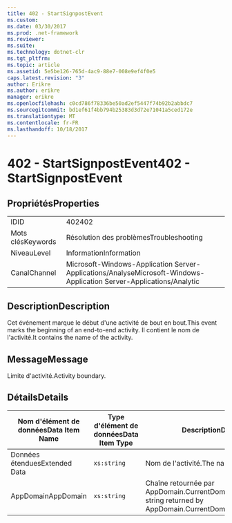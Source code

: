 ```yaml
---
title: 402 - StartSignpostEvent
ms.custom: 
ms.date: 03/30/2017
ms.prod: .net-framework
ms.reviewer: 
ms.suite: 
ms.technology: dotnet-clr
ms.tgt_pltfrm: 
ms.topic: article
ms.assetid: 5e5be126-765d-4ac9-88e7-008e9ef4f0e5
caps.latest.revision: "3"
author: Erikre
ms.author: erikre
manager: erikre
ms.openlocfilehash: c0cd786f78336be50ad2ef5447f74b92b2abbdc7
ms.sourcegitcommit: bd1ef61f4bb794b25383d3d72e71041a5ced172e
ms.translationtype: MT
ms.contentlocale: fr-FR
ms.lasthandoff: 10/18/2017
---
```

# <a name="402---startsignpostevent"></a><span data-ttu-id="43928-102">402 - StartSignpostEvent</span><span class="sxs-lookup"><span data-stu-id="43928-102">402 - StartSignpostEvent</span></span>
## <a name="properties"></a><span data-ttu-id="43928-103">Propriétés</span><span class="sxs-lookup"><span data-stu-id="43928-103">Properties</span></span>  
  
|||  
|-|-|  
|<span data-ttu-id="43928-104">ID</span><span class="sxs-lookup"><span data-stu-id="43928-104">ID</span></span>|<span data-ttu-id="43928-105">402</span><span class="sxs-lookup"><span data-stu-id="43928-105">402</span></span>|  
|<span data-ttu-id="43928-106">Mots clés</span><span class="sxs-lookup"><span data-stu-id="43928-106">Keywords</span></span>|<span data-ttu-id="43928-107">Résolution des problèmes</span><span class="sxs-lookup"><span data-stu-id="43928-107">Troubleshooting</span></span>|  
|<span data-ttu-id="43928-108">Niveau</span><span class="sxs-lookup"><span data-stu-id="43928-108">Level</span></span>|<span data-ttu-id="43928-109">Information</span><span class="sxs-lookup"><span data-stu-id="43928-109">Information</span></span>|  
|<span data-ttu-id="43928-110">Canal</span><span class="sxs-lookup"><span data-stu-id="43928-110">Channel</span></span>|<span data-ttu-id="43928-111">Microsoft-Windows-Application Server-Applications/Analyse</span><span class="sxs-lookup"><span data-stu-id="43928-111">Microsoft-Windows-Application Server-Applications/Analytic</span></span>|  
  
## <a name="description"></a><span data-ttu-id="43928-112">Description</span><span class="sxs-lookup"><span data-stu-id="43928-112">Description</span></span>  
 <span data-ttu-id="43928-113">Cet événement marque le début d'une activité de bout en bout.</span><span class="sxs-lookup"><span data-stu-id="43928-113">This event marks the beginning of an end-to-end activity.</span></span> <span data-ttu-id="43928-114">Il contient le nom de l'activité.</span><span class="sxs-lookup"><span data-stu-id="43928-114">It contains the name of the activity.</span></span>  
  
## <a name="message"></a><span data-ttu-id="43928-115">Message</span><span class="sxs-lookup"><span data-stu-id="43928-115">Message</span></span>  
 <span data-ttu-id="43928-116">Limite d'activité.</span><span class="sxs-lookup"><span data-stu-id="43928-116">Activity boundary.</span></span>  
  
## <a name="details"></a><span data-ttu-id="43928-117">Détails</span><span class="sxs-lookup"><span data-stu-id="43928-117">Details</span></span>  
  
|<span data-ttu-id="43928-118">Nom d'élément de données</span><span class="sxs-lookup"><span data-stu-id="43928-118">Data Item Name</span></span>|<span data-ttu-id="43928-119">Type d'élément de données</span><span class="sxs-lookup"><span data-stu-id="43928-119">Data Item Type</span></span>|<span data-ttu-id="43928-120">Description</span><span class="sxs-lookup"><span data-stu-id="43928-120">Description</span></span>|  
|--------------------|--------------------|-----------------|  
|<span data-ttu-id="43928-121">Données étendues</span><span class="sxs-lookup"><span data-stu-id="43928-121">Extended Data</span></span>|`xs:string`|<span data-ttu-id="43928-122">Nom de l'activité.</span><span class="sxs-lookup"><span data-stu-id="43928-122">The name of the activity.</span></span>|  
|<span data-ttu-id="43928-123">AppDomain</span><span class="sxs-lookup"><span data-stu-id="43928-123">AppDomain</span></span>|`xs:string`|<span data-ttu-id="43928-124">Chaîne retournée par AppDomain.CurrentDomain.FriendlyName.</span><span class="sxs-lookup"><span data-stu-id="43928-124">The string returned by AppDomain.CurrentDomain.FriendlyName.</span></span>|
